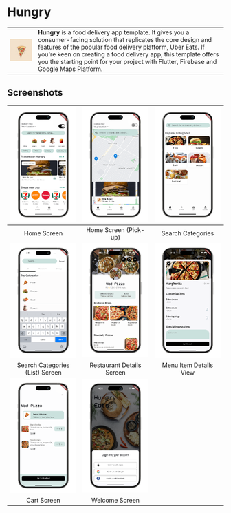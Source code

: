 # Hungry

<table>
  <tr>
    <td><img src="assets/icons/app_icon.png" alt="Hungry" style="width: 300px;"/></td>
    <td>
      <strong>Hungry</strong> is a food delivery app template. It gives you a consumer-facing solution that replicates the core design and features of the popular food delivery platform, Uber Eats. If you're keen on creating a food delivery app, this template offers you the starting point for your project with Flutter, Firebase and Google Maps Platform. 
    </td>
  </tr>
</table>

## Screenshots

|       ![Home Screen](screenshots/hungry-1.png)        |   ![Home Screen (Pick-up)](screenshots/hungry-2.png)   |   ![Search Categories](screenshots/hungry-3.png)    |
| :---------------------------------------------------: | :----------------------------------------------------: | :-------------------------------------------------: |
|                      Home Screen                      |                 Home Screen (Pick-up)                  |                  Search Categories                  |
| ![Search Categories (List)](screenshots/hungry-4.png) | ![Restaurant Details Screen](screenshots/hungry-6.png) | ![Menu Item Details View](screenshots/hungry-7.png) |
|            Search Categories (List) Screen            |               Restaurant Details Screen                |               Menu Item Details View                |
|       ![Cart Screen](screenshots/hungry-8.png)        |      ![Welcome Screen](screenshots/hungry-9.png)       |                                                     |
|                      Cart Screen                      |                     Welcome Screen                     |                                                     |
